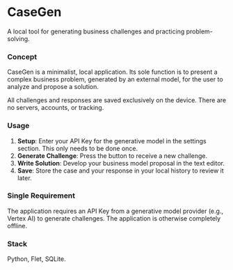 # CaseGen

A local tool for generating business challenges and practicing problem-solving.

### Concept

CaseGen is a minimalist, local application. Its sole function is to present a complex business problem, generated by an external model, for the user to analyze and propose a solution.

All challenges and responses are saved exclusively on the device. There are no servers, accounts, or tracking.

### Usage

1.  **Setup**: Enter your API Key for the generative model in the settings section. This only needs to be done once.
2.  **Generate Challenge**: Press the button to receive a new challenge.
3.  **Write Solution**: Develop your business model proposal in the text editor.
4.  **Save**: Store the case and your response in your local history to review it later.

### Single Requirement

The application requires an API Key from a generative model provider (e.g., Vertex AI) to generate challenges. The application is otherwise completely offline.

### Stack

Python, Flet, SQLite.
